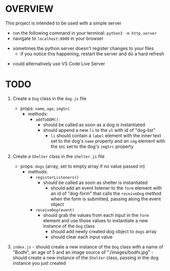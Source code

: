 # OVERVIEW

This project is intended to be used with a simple server
- run the following command in your terminal:
  `python3 -m http.server`
- navigate to `localhost:8000` in your browser
* sometimes the python server doesn't register changes to your files
  - if you notice this happening, restart the server and do a hard refresh
- could alternatively use VS Code Live Server


# TODO

1. Create a `Dog` class in the `dog.js` file
   - props: `name`, `age`, `imgSrc`
	 - methods: 
	   - `addToDOM()`:
		   - should be called as soon as a dog is instantiated
		   - should append a new `li` to the `ul` with id of "dog-list"
			 - `li` should contain a `label` element with the inner text set
			   to the dog's `name` property and an `img` element with the src
				 set to the dog's `imgSrc` property



2. Create a `Shelter` class in the `shelter.js` file
   - props: `dogs` (array, set to empty array if no value passed in)
	 - methods:
	   - `registerListeners()`
		   - should be called as soon as shelter is instantiated
			 - should add an event listener to the `form` element with
			   an id of "dog-form" that calls the `receiveDog` method
				 when the form is submitted, passing along the event object
	   - `receiveDog(event)`
		   - should grab the values from each input in the `form` element and
			   use those values to instantiate a new instance of the `Dog` class
			 - should add newly created dog object to `dogs` array
			 - should clear each input value



3. `index.js`
		- should create a new instance of the `Dog` class with a name of "Bodhi",
			an age of 5 and an image source of "./images/bodhi.jpg"
		- should create a new instance of the `Shelter` class, passing in the
			dog instance you just created
